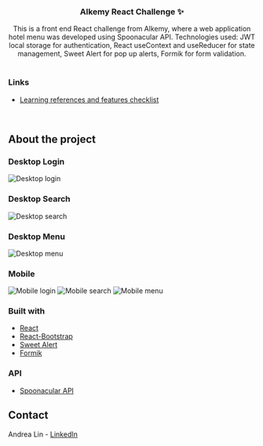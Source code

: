 <div id="top"></div>

<!-- PROJECT LOGO -->
<h3 align="center">Alkemy React Challenge ✨</h3>

  <p align="center">
    This is a front end React challenge from Alkemy, where a web application hotel menu was developed using Spoonacular API. Technologies used: JWT local storage for authentication, React useContext and useReducer for state management, Sweet Alert for pop up alerts, Formik for form validation.
    <br />
    <br />   
  </p>
  
### Links

* [Learning references and features checklist](https://alert-milk-258.notion.site/Alkemy-Challenge-REACT-3190b24469864643863dce3dc5a2a47a)

<br />
</div>

<!-- ABOUT THE PROJECT -->
## About the project

### Desktop Login

![Desktop login](https://media.giphy.com/media/ezO0I424q7hbEn03N4/giphy.gif)

### Desktop Search

![Desktop search](https://media.giphy.com/media/9MmvjQujKy5czsFIqw/giphy.gif)

### Desktop Menu

![Desktop menu](https://media.giphy.com/media/GPWYsmftlcugJEBkpI/giphy.gif)

### Mobile

![Mobile login](https://media.giphy.com/media/ezO0I424q7hbEn03N4/giphy.gif)
![Mobile search](https://media.giphy.com/media/i72gvzHIYzPjX2Dvie/giphy.gif)
![Mobile menu](https://media.giphy.com/media/i72gvzHIYzPjX2Dvie/giphy.gif)

 
### Built with

* [React](https://reactjs.org/)
* [React-Bootstrap](https://react-bootstrap.github.io/)
* [Sweet Alert](https://sweetalert2.github.io/)
* [Formik](https://formik.org/)


### API

* [Spoonacular API](https://spoonacular.com/food-api)


<!-- CONTACT -->
## Contact

Andrea Lin - [LinkedIn](https://www.linkedin.com/in/andrealinar/)
